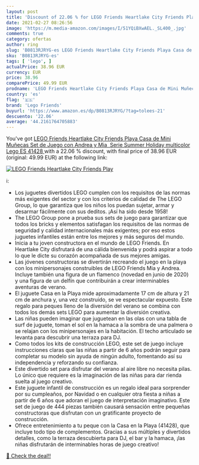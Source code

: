 ```yaml
---
layout: post
title: 'Discount of 22.06 % for LEGO Friends Heartlake City Friends Play'
date: 2021-02-27 08:26:56
image: 'https://m.media-amazon.com/images/I/51YQiBXwAEL._SL400_.jpg'
comments: true
category: ofertas
author: ring
slug: 'B0813RJRYG-es LEGO Friends Heartlake City Friends Playa Casa de Mini...'
sku: 'B0813RJRYG-es'
tags: [ 'lego', ]
actualPrice: 38.96 EUR
currency: EUR
price: 38.96
comparePrice: 49.99 EUR
prodname: 'LEGO Friends Heartlake City Friends Playa Casa de Mini Muñecas Set de Juego con Andrea y Mia  Serie Summer Holiday  multicolor  Lego ES 41428 '
country: 'es'
flag: '🇪🇸'
brand: 'Lego Friends'
buyurl: 'https://www.amazon.es/dp/B0813RJRYG/?tag=tolees-21'
descuento: '22.06'
average: '44.2161764705883'
---
```


You've got [LEGO Friends Heartlake City Friends Playa Casa de Mini Muñecas Set de Juego con Andrea y Mia  Serie Summer Holiday  multicolor  Lego ES 41428 ](https://www.amazon.es/dp/B0813RJRYG/?tag=tolees-21) with a  22.06 % discount, with final price of 38.96 EUR (original: 49.99 EUR) at the following link:

[![LEGO Friends Heartlake City Friends Play](https://m.media-amazon.com/images/I/51YQiBXwAEL._SL400_.jpg)](https://www.amazon.es/dp/B0813RJRYG/?tag=tolees-21)

ℹ️:

- Los juguetes divertidos LEGO cumplen con los requisitos de las normas más exigentes del sector y con los criterios de calidad de The LEGO Group, lo que garantiza que los niños los puedan sujetar, armar y desarmar fácilmente con sus deditos. ¡Así ha sido desde 1958!
- The LEGO Group pone a prueba sus sets de juego para garantizar que todos los bricks y elementos satisfagan los requisitos de las normas de seguridad y calidad internacionales más exigentes; por eso estos juguetes infantiles están entre los mejores y más seguros del mundo.
- Inicia a tu joven constructora en el mundo de LEGO Friends. En Heartlake City disfrutará de una cálida bienvenida y podrá aspirar a todo lo que le dicte su corazón acompañada de sus mejores amigas.
- Las jóvenes constructoras se divertirán recreando el juego en la playa con los minipersonajes construibles de LEGO Friends Mia y Andrea. Incluye también una figura de un flamenco (novedad en junio de 2020) y una figura de un delfín que contribuirán a crear interminables aventuras de verano.
- El juguete Casa en la Playa mide aproximadamente 17 cm de altura y 21 cm de anchura y, una vez construido, se ve espectacular expuesto. Este regalo para peques lleno de la diversión del verano se combina con todos los demás sets LEGO para aumentar la diversión creativa.
- Las niñas pueden imaginar que juguetean en las olas con una tabla de surf de juguete, toman el sol en la hamaca a la sombra de una palmera o se relajan con los minipersonajes en la habitación. El techo articulado se levanta para descubrir una terraza para DJ.
- Como todos los kits de construcción LEGO, este set de juego incluye instrucciones claras que las niñas a partir de 6 años podrán seguir para completar su modelo sin ayuda de ningún adulto, fomentando así su independencia y reforzando su confianza.
- Este divertido set para disfrutar del verano al aire libre no necesita pilas. Lo único que requiere es la imaginación de las niñas para dar rienda suelta al juego creativo.
- Este juguete infantil de construcción es un regalo ideal para sorprender por su cumpleaños, por Navidad o en cualquier otra fiesta a niñas a partir de 6 años que adoran el juego de interpretación imaginativo. Este set de juego de 444 piezas también causará sensación entre pequeñas constructoras que disfrutan con un gratificante proyecto de construcción.
- Ofrece entretenimiento a tu peque con la Casa en la Playa (41428), que incluye todo tipo de complementos. Gracias a sus múltiples y divertidos detalles, como la terraza descubierta para DJ, el bar y la hamaca, ¡las niñas disfrutarán de interminables horas de juego creativo!

[🛒 Check the deal!!](https://www.amazon.es/dp/B0813RJRYG/?tag=tolees-21)
